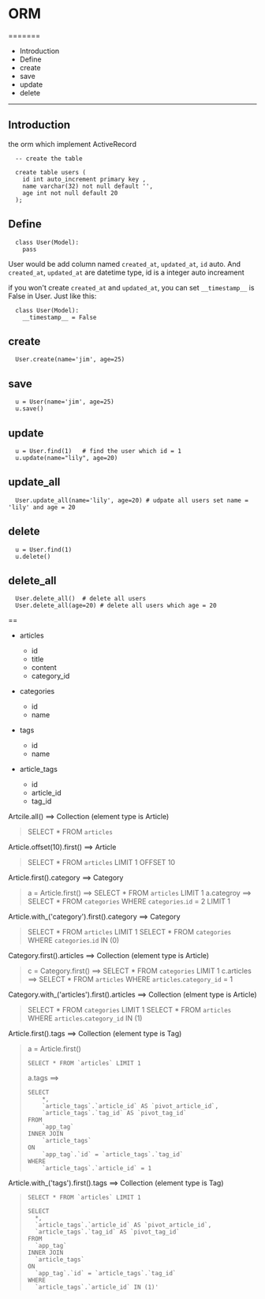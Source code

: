 # ORM
=======

- Introduction
- Define
- create
- save
- update
- delete

----

## Introduction
the orm which implement ActiveRecord

```
  -- create the table
  
  create table users (
    id int auto_increment primary key ,
    name varchar(32) not null default '',
    age int not null default 20
  );
```

## Define

```
  class User(Model):
    pass
```

User would be add column named `created_at`, `updated_at`, `id` auto. And `created_at`, `updated_at` are datetime type, id is a integer auto increament

if you won't create `created_at` and `updated_at`, you can set `__timestamp__` is False in User. Just like this:

```
  class User(Model):
    __timestamp__ = False

```


## create
```
  User.create(name='jim', age=25)
```

## save
```
  u = User(name='jim', age=25)
  u.save()
```

## update
```
  u = User.find(1)   # find the user which id = 1
  u.update(name="lily", age=20)
```

## update_all
```
  User.update_all(name='lily', age=20) # udpate all users set name = 'lily' and age = 20
```

## delete
```
  u = User.find(1)
  u.delete()
```

## delete_all
```
  User.delete_all()  # delete all users
  User.delete_all(age=20) # delete all users which age = 20
```


==
- articles
  - id
  - title
  - content
  - category_id

- categories
  - id
  - name

- tags
  - id
  - name

- article_tags
  - id
  - article_id
  - tag_id


Artcile.all()   ==> Collection (element type is Article)
> SELECT * FROM `articles`


Article.offset(10).first() ==> Article
> SELECT * FROM `articles` LIMIT 1 OFFSET 10


Article.first().category  ==> Category
> a = Article.first() ==> SELECT * FROM `articles` LIMIT 1
> a.categroy  ==> SELECT * FROM `categories` WHERE `categories`.`id` = 2 LIMIT 1


Article.with_('category').first().category ==> Category
> SELECT * FROM `articles` LIMIT 1
> SELECT * FROM `categories` WHERE `categories`.`id` IN (0)


Category.first().articles  ==> Collection (element type is Article)
> c = Category.first() ==> SELECT * FROM `categories` LIMIT 1
> c.articles  ==> SELECT * FROM `articles` WHERE `articles`.`category_id` = 1


Category.with_('articles').first().articles ==> Collection (elment type is Article)
> SELECT * FROM `categories` LIMIT 1
> SELECT * FROM `articles` WHERE `articles`.`category_id` IN (1)


Article.first().tags ==> Collection (element type is Tag)
> a = Article.first()
> 
>     SELECT * FROM `articles` LIMIT 1
>
> a.tags  ==> 
> 
>     SELECT 
>         *, 
>         `article_tags`.`article_id` AS `pivot_article_id`, 
>         `article_tags`.`tag_id` AS `pivot_tag_id` 
>     FROM 
>         `app_tag` 
>     INNER JOIN 
>         `article_tags` 
>     ON 
>         `app_tag`.`id` = `article_tags`.`tag_id` 
>     WHERE 
>         `article_tags`.`article_id` = 1


Article.with_('tags').first().tags ==> Collection (element type is Tag)
>     SELECT * FROM `articles` LIMIT 1
>
>     SELECT 
>       *, 
>       `article_tags`.`article_id` AS `pivot_article_id`, 
>       `article_tags`.`tag_id` AS `pivot_tag_id` 
>     FROM 
>       `app_tag` 
>     INNER JOIN 
>       `article_tags` 
>     ON 
>       `app_tag`.`id` = `article_tags`.`tag_id` 
>     WHERE 
>       `article_tags`.`article_id` IN (1)'
>

